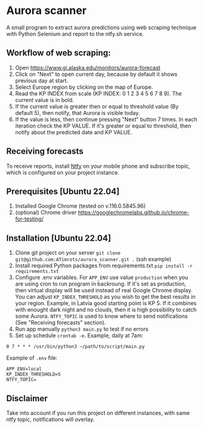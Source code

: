 # Aurora scanner

A small program to extract aurora predictions using web scraping technique with Python Selenium and report to the ntfy.sh service.

## Workflow of web scraping:

1. Open https://www.gi.alaska.edu/monitors/aurora-forecast
1. Click on "Next" to open current day, because by default it shows previous day at start.
1. Select Europe region by clicking on the map of Europe.
1. Read the KP INDEX from scale (KP INDEX: 0 1 2 3 4 5 6 7 8 9). The current value is in bold.
1. If the current value is greater then or equal to threshold value (By default 5), then notify, that Aurora is visible today.
1. If the value is less, then continue pressing "Next" button 7 times. In each iteration check the KP VALUE. If it's greater or equal to threshold, then notify about the predicted date and KP VALUE.

## Receiving forecasts

To receive reports, install [Ntfy](https://ntfy.sh/) on your mobile phone and subscribe topic, which is configured on your project instance.

## Prerequisites [Ubuntu 22.04]
1. Installed Google Chrome (tested on v.116.0.5845.96)
1. (optional) Chrome driver https://googlechromelabs.github.io/chrome-for-testing/

## Installation [Ubuntu 22.04]
1. Clone git project on your server `git clone git@github.com:ATimrots/aurora_scanner.git .` (ssh example)
1. Install required Python packages from requirements.txt `pip install -r requirements.txt`
1. Configure .env variables. For `APP_ENV` use value `production` when you are using cron to run program in backroung. If it's set as production, then virtual display will be used instead of real Google Chrome display. You can adjust `KP_INDEX_THRESHOLD` as you wish to get the best results in your region. Example, in Latvia good starting point is KP 5. If it combines with enought dark night and no clouds, then it is high possibility to catch some Aurora. `NTFY_TOPIC` is used to know where to send notifications (See "Receiving forecasts" section).
1. Run app manually `python3 main.py` to test if no errors
1. Set up schedule `crontab -e`. Example, daily at 7am:
```
0 7 * * * /usr/bin/python3 ~/path/to/script/main.py
```
Example of `.env` file:
```
APP_ENV=local
KP_INDEX_THRESHOLD=5
NTFY_TOPIC=
```

## Disclaimer
Take into account if you run this project on different instances, with same ntfy topic, notifications will overlay.
